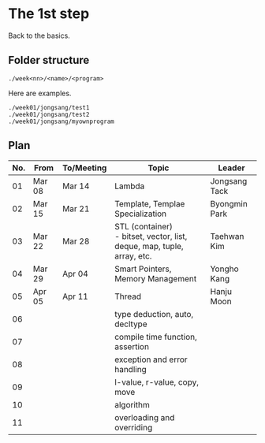 # The 1st step

Back to the basics.

## Folder structure

```
./week<nn>/<name>/<program>
```

Here are examples.

```
./week01/jongsang/test1
./week01/jongsang/test2
./week01/jongsang/myownprogram
```

## Plan

| No. | From | To/Meeting | Topic | Leader |
|---|---|---|---|---|
| 01 | Mar 08 | Mar 14 | Lambda | Jongsang Tack |
| 02 | Mar 15 | Mar 21 | Template, Templae Specialization | Byongmin Park |
| 03 | Mar 22 | Mar 28 | STL (container)<br>- bitset, vector, list, deque, map, tuple, array, etc. | Taehwan Kim |
| 04 | Mar 29 | Apr 04 | Smart Pointers, Memory Management | Yongho Kang |
| 05 | Apr 05 | Apr 11 | Thread | Hanju Moon |
| 06 | | | type deduction, auto, decltype | |
| 07 | | | compile time function, assertion | |
| 08 | | | exception and error handling | |
| 09 | | | l-value, r-value, copy, move | |
| 10 | | | algorithm | |
| 11 | | | overloading and overriding | |
